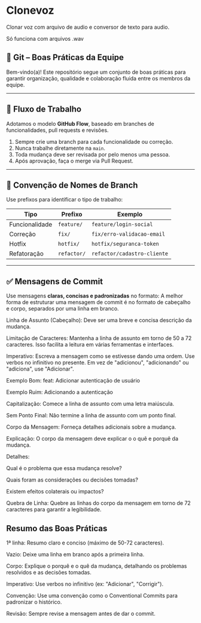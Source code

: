 # Clonevoz

Clonar voz com arquivo de audio e conversor de texto para audio.

Só funciona com arquivos .wav

## 🧠 Git – Boas Práticas da Equipe

Bem-vindo(a)! Este repositório segue um conjunto de boas práticas para garantir organização, qualidade e colaboração fluida entre os membros da equipe.

---

## 🚀 Fluxo de Trabalho

Adotamos o modelo **GitHub Flow**, baseado em branches de funcionalidades, pull requests e revisões.

1. Sempre crie uma branch para cada funcionalidade ou correção.
2. Nunca trabalhe diretamente na `main`.
3. Toda mudança deve ser revisada por pelo menos uma pessoa.
4. Após aprovação, faça o merge via Pull Request.

---

## 🌱 Convenção de Nomes de Branch

Use prefixos para identificar o tipo de trabalho:

| Tipo      | Prefixo         | Exemplo                       |
|-----------|------------------|-------------------------------|
| Funcionalidade | `feature/`     | `feature/login-social`        |
| Correção  | `fix/`           | `fix/erro-validacao-email`    |
| Hotfix    | `hotfix/`        | `hotfix/seguranca-token`      |
| Refatoração | `refactor/`    | `refactor/cadastro-cliente`   |

---

## ✅ Mensagens de Commit

Use mensagens **claras, concisas e padronizadas** no formato:
A melhor forma de estruturar uma mensagem de commit é no formato de cabeçalho e corpo, separados por uma linha em branco.

Linha de Assunto (Cabeçalho): Deve ser uma breve e concisa descrição da mudança.

Limitação de Caracteres: Mantenha a linha de assunto em torno de 50 a 72 caracteres. Isso facilita a leitura em várias ferramentas e interfaces.

Imperativo: Escreva a mensagem como se estivesse dando uma ordem. Use verbos no infinitivo no presente. Em vez de "adicionou", "adicionando" ou "adiciona", use "Adicionar".

Exemplo Bom: feat: Adicionar autenticação de usuário

Exemplo Ruim: Adicionando a autenticação

Capitalização: Comece a linha de assunto com uma letra maiúscula.

Sem Ponto Final: Não termine a linha de assunto com um ponto final.

Corpo da Mensagem: Forneça detalhes adicionais sobre a mudança.

Explicação: O corpo da mensagem deve explicar o o quê e porquê da mudança.

Detalhes:

Qual é o problema que essa mudança resolve?

Quais foram as considerações ou decisões tomadas?

Existem efeitos colaterais ou impactos?

Quebra de Linha: Quebre as linhas do corpo da mensagem em torno de 72 caracteres para garantir a legibilidade.

## Resumo das Boas Práticas

1ª linha: Resumo claro e conciso (máximo de 50-72 caracteres).

Vazio: Deixe uma linha em branco após a primeira linha.

Corpo: Explique o porquê e o quê da mudança, detalhando os problemas resolvidos e as decisões tomadas.

Imperativo: Use verbos no infinitivo (ex: "Adicionar", "Corrigir").

Convenção: Use uma convenção como o Conventional Commits para padronizar o histórico.

Revisão: Sempre revise a mensagem antes de dar o commit.

